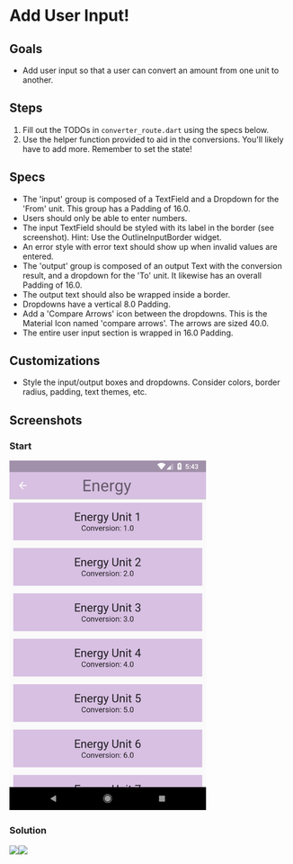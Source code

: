 # Add User Input!

## Goals
- Add user input so that a user can convert an amount from one unit to another.

## Steps
 1. Fill out the TODOs in `converter_route.dart` using the specs below.
 2. Use the helper function provided to aid in the conversions. You'll likely have to add more. Remember to set the state!

## Specs
 - The 'input' group is composed of a TextField and a Dropdown for the 'From' unit. This group has a Padding of 16.0.
 - Users should only be able to enter numbers.
 - The input TextField should be styled with its label in the border (see screenshot). Hint: Use the OutlineInputBorder widget.
 - An error style with error text should show up when invalid values are entered.
 - The 'output' group is composed of an output Text with the conversion result, and a dropdown for the 'To' unit. It likewise has an overall Padding of 16.0.
 - The output text should also be wrapped inside a border.
 - Dropdowns have a vertical 8.0 Padding.
 - Add a 'Compare Arrows' icon between the dropdowns. This is the Material Icon named 'compare arrows'. The arrows are sized 40.0.
 - The entire user input section is wrapped in 16.0 Padding.

## Customizations
 - Style the input/output boxes and dropdowns. Consider colors, border radius, padding, text themes, etc.

## Screenshots

### Start
<img src='../../screenshots/06_input.png' width='350'>

### Solution
<img src='../../screenshots/05_input_2.png' width='350'><img src='../../screenshots/05_input_3.png' width='350'>
